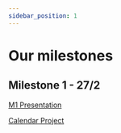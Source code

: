 ```yaml
---
sidebar_position: 1
---
```


# Our milestones

## Milestone 1 - 27/2

[M1 Presentation](/pdf/M1_-_DSD_Presentation.pdf)

[Calendar Project](/pdf/Calendar_PI.pdf)